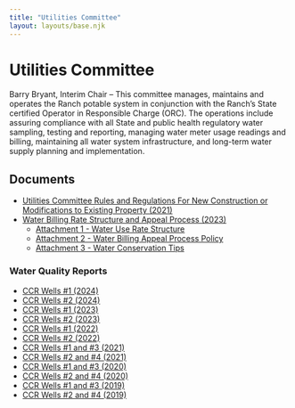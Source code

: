 ```yaml
---
title: "Utilities Committee"
layout: layouts/base.njk
---
```


# Utilities Committee

Barry Bryant, Interim Chair – This committee manages, maintains and operates the Ranch
potable system in conjunction with the Ranch’s State certified Operator in Responsible Charge
(ORC). The operations include assuring compliance with all State and public health regulatory
water sampling, testing and reporting, managing water meter usage readings and billing,
maintaining all water system infrastructure, and long-term water supply planning and
implementation.

## Documents

- [Utilities Committee Rules and Regulations For New Construction or Modifications to Existing Property (2021)](/uploads/2021/12/2021_12_Utilities_Committee_Rules_and_Regulations_for_Homeowners.pdf)
- [Water Billing Rate Structure and Appeal Process (2023)](/uploads/documents/water_billing_rate_structure_and_appeals_process_2023.pdf)
  - [Attachment 1 - Water Use Rate Structure](/uploads/documents/attachment_1_water_use_rate_structure.pdf)
  - [Attachment 2 - Water Billing Appeal Process Policy](/uploads/documents/attachment_2_water_billing_appeal_process_policy.pdf)
  - [Attachment 3 - Water Conservation Tips](/uploads/documents/attachment_3_water_conservation_tips.pdf)

### Water Quality Reports

- [CCR Wells #1 (2024)](/uploads/documents/utilities/water_quality_report_no1_ccr_2024.pdf)
- [CCR Wells #2 (2024)](/uploads/documents/utilities/water_quality_report_no1_ccr_2024.pdf)
- [CCR Wells #1 (2023)](/uploads/documents/utilities/water_quality_report_no1_ccr_2023.pdf)
- [CCR Wells #2 (2023)](/uploads/documents/utilities/water_quality_report_no2_ccr_2023.pdf)
- [CCR Wells #1 (2022)](/uploads/2022/04/FALLS-CREEK-RANCH-NO-1-CO0134240-2022-CCR-Land.pdf)
- [CCR Wells #2 (2022)](/uploads/2022/04/FALLS-CREEK-RANCH-NO-2-CO0134270-2022-CCR-Land.pdf)
- [CCR Wells #1 and #3 (2021)](/uploads/2022/02/FALLS-CREEK-RANCH-NO-1-CO0134240-2021-CCR-.pdf)
- [CCR Wells #2 and #4 (2021)](/uploads/2022/02/FALLS-CREEK-RANCH-NO-2-CO0134270-2021-CCR.pdf)
- [CCR Wells #1 and #3 (2020)](/uploads/2016/03/FALLS-CREEK-RANCH-NO-1-CO0134240-2020-CCR-Port.pdf)
- [CCR Wells #2 and #4 (2020)](/uploads/2016/03/FALLS-CREEK-RANCH-NO-2-CO0134270-2020-CCR.pdf)
- [CCR Wells #1 and #3 (2019)](/uploads/2022/02/FALLS-CREEK-RANCH-NO-1-CO0134240-2019-CCR-Port.pdf)
- [CCR Wells #2 and #4 (2019)](/uploads/2022/02/FALLS-CREEK-RANCH-NO-2-CO0134270-2019-CCR-Port.pdf)
